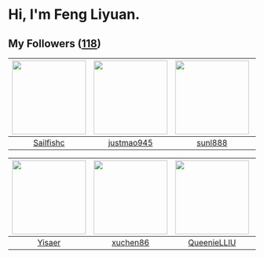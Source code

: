 # Hi, I'm Feng Liyuan.

## My Followers ([118](https://github.com/SunRunAway?tab=followers))

| <img src="https://avatars.githubusercontent.com/u/13750989?v=4" width="150" height="150" /> | <img src="https://avatars.githubusercontent.com/u/619331?v=4" width="150" height="150" /> | <img src="https://avatars.githubusercontent.com/u/9254545?v=4" width="150" height="150" /> | <img src="https://avatars.githubusercontent.com/u/6133860?v=4" width="150" height="150" /> |
| :-----------------------------------------------------------------------------------------: | :---------------------------------------------------------------------------------------: | :----------------------------------------------------------------------------------------: | :----------------------------------------------------------------------------------------: |
|                          [Sailfishc](https://github.com/Sailfishc)                          |                        [justmao945](https://github.com/justmao945)                        |                            [sunl888](https://github.com/sunl888)                           |                         [jianzhiyao](https://github.com/jianzhiyao)                        |

| <img src="https://avatars.githubusercontent.com/u/13427348?v=4" width="150" height="150" /> | <img src="https://avatars.githubusercontent.com/u/39176987?v=4" width="150" height="150" /> | <img src="https://avatars.githubusercontent.com/u/37468107?v=4" width="150" height="150" /> | <img src="https://avatars.githubusercontent.com/u/32123947?v=4" width="150" height="150" /> |
| :-----------------------------------------------------------------------------------------: | :-----------------------------------------------------------------------------------------: | :-----------------------------------------------------------------------------------------: | :-----------------------------------------------------------------------------------------: |
|                             [Yisaer](https://github.com/Yisaer)                             |                           [xuchen86](https://github.com/xuchen86)                           |                        [QueenieLLIU](https://github.com/QueenieLLIU)                        |                          [alexlausz](https://github.com/alexlausz)                          |